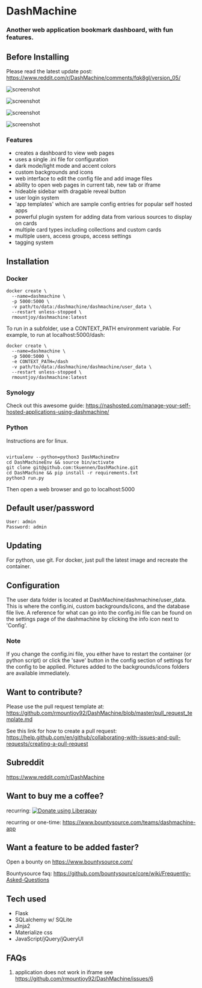 # DashMachine
### Another web application bookmark dashboard, with fun features.

## Before Installing
Please read the latest update post: https://www.reddit.com/r/DashMachine/comments/fqk8gl/version_05/

![screenshot](https://raw.githubusercontent.com/rmountjoy92/DashMachine/master/screenshot1.png)

![screenshot](https://raw.githubusercontent.com/rmountjoy92/DashMachine/master/screenshot2.png)

![screenshot](https://raw.githubusercontent.com/rmountjoy92/DashMachine/master/screenshot3.png)

![screenshot](https://raw.githubusercontent.com/rmountjoy92/DashMachine/master/screenshot4.png)

### Features
* creates a dashboard to view web pages
* uses a single .ini file for configuration
* dark mode/light mode and accent colors
* custom backgrounds and icons
* web interface to edit the config file and add image files
* ability to open web pages in current tab, new tab or iframe
* hideable sidebar with dragable reveal button
* user login system
* 'app templates' which are sample config entries for popular self hosted apps
* powerful plugin system for adding data from various sources to display on cards
* multiple card types including collections and custom cards
* multiple users, access groups, access settings
* tagging system

## Installation
### Docker
```
docker create \
  --name=dashmachine \
  -p 5000:5000 \
  -v path/to/data:/dashmachine/dashmachine/user_data \
  --restart unless-stopped \
  rmountjoy/dashmachine:latest
```
To run in a subfolder, use a CONTEXT_PATH environment variable. For example, to run at localhost:5000/dash:
```
docker create \
  --name=dashmachine \
  -p 5000:5000 \
  -e CONTEXT_PATH=/dash
  -v path/to/data:/dashmachine/dashmachine/user_data \
  --restart unless-stopped \
  rmountjoy/dashmachine:latest
```
### Synology
Check out this awesome guide: https://nashosted.com/manage-your-self-hosted-applications-using-dashmachine/
### Python
Instructions are for linux.
```

virtualenv --python=python3 DashMachineEnv
cd DashMachineEnv && source bin/activate
git clone git@github.com:tkuennen/DashMachine.git
cd DashMachine && pip install -r requirements.txt
python3 run.py
```
Then open a web browser and go to localhost:5000

## Default user/password
```
User: admin
Password: admin
```

## Updating
For python, use git. For docker, just pull the latest image and recreate the container.

## Configuration
The user data folder is located at DashMachine/dashmachine/user_data. This is where the config.ini, custom backgrounds/icons, and the database file live. A reference for what can go into the config.ini file can be found on the settings page of the dashmachine by clicking the info icon next to 'Config'. 

### Note
If you change the config.ini file, you either have to restart the container (or python script) or click the 'save' button in the config section of settings for the config to be applied. Pictures added to the backgrounds/icons folders are available immediately.

## Want to contribute?
Please use the pull request template at:
https://github.com/rmountjoy92/DashMachine/blob/master/pull_request_template.md

See this link for how to create a pull request:
https://help.github.com/en/github/collaborating-with-issues-and-pull-requests/creating-a-pull-request

## Subreddit 
https://www.reddit.com/r/DashMachine

## Want to buy me a coffee?
recurring:
<a href="https://liberapay.com/rmountjoy/donate"><img alt="Donate using Liberapay" src="https://liberapay.com/assets/widgets/donate.svg"></a>

recurring or one-time:
https://www.bountysource.com/teams/dashmachine-app

## Want a feature to be added faster?
Open a bounty on https://www.bountysource.com/

Bountysource faq: https://github.com/bountysource/core/wiki/Frequently-Asked-Questions

## Tech used
* Flask
* SQLalchemy w/ SQLite
* Jinja2
* Materialize css
* JavaScript/jQuery/jQueryUI

## FAQs
1. application does not work in iframe
see https://github.com/rmountjoy92/DashMachine/issues/6
